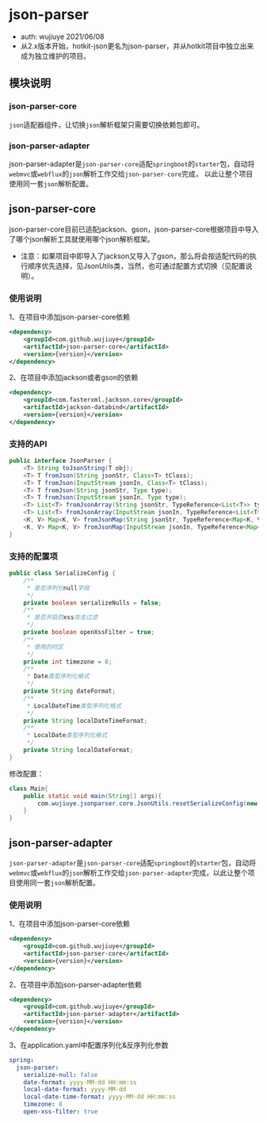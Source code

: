 # json-parser
* auth: wujiuye 2021/06/08
* 从2.x版本开始，hotkit-json更名为json-parser，并从hotkit项目中独立出来成为独立维护的项目。

## 模块说明

### json-parser-core
`json`适配器组件，让切换`json`解析框架只需要切换依赖包即可。

### json-parser-adapter
json-parser-adapter是`json-parser-core`适配`springboot`的`starter`包，自动将`webmvc`或`webflux`的`json`解析工作交给`json-parser-core`完成，
以此让整个项目使用同一套`json`解析配置。

## json-parser-core

json-parser-core目前已适配jackson、gson，json-parser-core根据项目中导入了哪个json解析工具就使用哪个json解析框架。

* 注意：如果项目中即导入了jackson又导入了gson，那么将会按适配代码的执行顺序优先选择，见JsonUtils类，当然，也可通过配置方式切换（见配置说明）。

### 使用说明
1、在项目中添加json-parser-core依赖
```xml
<dependency>
    <groupId>com.github.wujiuye</groupId>
    <artifactId>json-parser-core</artifactId>
    <version>{version}</version>
</dependency>
```
2、在项目中添加jackson或者gson的依赖
```xml
<dependency>
    <groupId>com.fasterxml.jackson.core</groupId>
    <artifactId>jackson-databind</artifactId>
    <version>{version}</version>
</dependency>
```
### 支持的API
```java
public interface JsonParser {
    <T> String toJsonString(T obj);
    <T> T fromJson(String jsonStr, Class<T> tClass);
    <T> T fromJson(InputStream jsonIn, Class<T> tClass);
    <T> T fromJson(String jsonStr, Type type);
    <T> T fromJson(InputStream jsonIn, Type type);
    <T> List<T> fromJsonArray(String jsonStr, TypeReference<List<T>> typeReference);
    <T> List<T> fromJsonArray(InputStream jsonIn, TypeReference<List<T>> typeReference);
    <K, V> Map<K, V> fromJsonMap(String jsonStr, TypeReference<Map<K, V>> typeReference);
    <K, V> Map<K, V> fromJsonMap(InputStream jsonIn, TypeReference<Map<K, V>> typeReference);
}
```

### 支持的配置项
```java
public class SerializeConfig {
    /**
     * 是否序列化null字段
     */
    private boolean serializeNulls = false;
    /**
     * 是否开启防xss攻击过滤
     */
    private boolean openXssFilter = true;
    /**
     * 使用的时区
     */
    private int timezone = 8;
    /**
     * Date类型序列化格式
     */
    private String dateFormat;
    /**
     * LocalDateTime类型序列化格式
     */
    private String localDateTimeFormat;
    /**
     * LocalDate类型序列化格式
     */
    private String localDateFormat;
}
```
修改配置：
```java
class Main{
    public static void main(String[] args){
        com.wujiuye.jsonparser.core.JsonUtils.resetSerializeConfig(new SerializeConfig());
    }
}
```

## json-parser-adapter

`json-parser-adapter`是`json-parser-core`适配`springboot`的`starter`包，自动将`webmvc`或`webflux`的`json`解析工作交给`json-parser-adapter`完成，以此让整个项目使用同一套`json`解析配置。

### 使用说明
1、在项目中添加json-parser-core依赖
```xml
<dependency>
    <groupId>com.github.wujiuye</groupId>
    <artifactId>json-parser-core</artifactId>
    <version>{version}</version>
</dependency>
```
2、在项目中添加json-parser-adapter依赖
```xml
<dependency>
    <groupId>com.github.wujiuye</groupId>
    <artifactId>json-parser-adapter</artifactId>
    <version>{version}</version>
</dependency>
```
3、在application.yaml中配置序列化&反序列化参数
```yaml
spring:
  json-parser:
    serialize-null: false
    date-format: yyyy-MM-dd HH:mm:ss
    local-date-format: yyyy-MM-dd
    local-date-time-format: yyyy-MM-dd HH:mm:ss
    timezone: 8
    open-xss-filter: true
```
